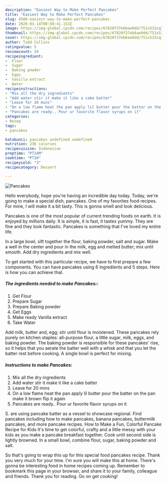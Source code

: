 ```yaml
---
description: "Easiest Way to Make Perfect Pancakes"
title: "Easiest Way to Make Perfect Pancakes"
slug: 4588-easiest-way-to-make-perfect-pancakes
date: 2020-03-14T00:50:41.153Z
image: https://img-global.cpcdn.com/recipes/67820f37eb6ae0dd/751x532cq70/pancakes-recipe-main-photo.jpg
thumbnail: https://img-global.cpcdn.com/recipes/67820f37eb6ae0dd/751x532cq70/pancakes-recipe-main-photo.jpg
cover: https://img-global.cpcdn.com/recipes/67820f37eb6ae0dd/751x532cq70/pancakes-recipe-main-photo.jpg
author: Todd Collins
ratingvalue: 5
reviewcount: 10
recipeingredient:
-  Flour
-  Sugar
-  Baking powder
-  Eggs
-  Vanilla extract
-  Water
recipeinstructions:
- "Mix all the dry ingredients"
- "Add water stir it make it like a cake batter"
- "Leave for 20 mins"
- "On a low flame heat the pan apply lil butter pour the batter on the pan make it brown flip it again"
- "Pancakes are ready.. Pour ur favorite flavor syrups on it"
categories:
- Resep
tags:
- pancakes

katakunci: pancakes undefined undefined
nutrition: 236 calories
recipecuisine: Indonesian
preptime: "PT24M"
cooktime: "PT1H"
recipeyield: "3"
recipecategory: Dessert

---
```



![Pancakes](https://img-global.cpcdn.com/recipes/67820f37eb6ae0dd/751x532cq70/pancakes-recipe-main-photo.jpg)

Hello everybody, hope you're having an incredible day today. Today, we're going to make a special dish, pancakes. One of my favorites food recipes. For mine, I will make it a bit tasty. This is gonna smell and look delicious.

Pancakes is one of the most popular of current trending foods on earth. It is enjoyed by millions daily. It is simple, it is fast, it tastes yummy. They are fine and they look fantastic. Pancakes is something that I've loved my entire life.

In a large bowl, sift together the flour, baking powder, salt and sugar. Make a well in the center and pour in the milk, egg and melted butter; mix until smooth. Add dry ingredients and mix well.


To get started with this particular recipe, we have to first prepare a few components. You can have pancakes using 6 ingredients and 5 steps. Here is how you can achieve that.

##### The ingredients needed to make Pancakes::

1. Get  Flour
1. Prepare  Sugar
1. Prepare  Baking powder
1. Get  Eggs
1. Make ready  Vanilla extract
1. Take  Water


Add milk, butter and, egg; stir until flour is moistened. These pancakes rely purely on kitchen staples: all-purpose flour, a little sugar, milk, eggs, and baking powder. The baking powder is responsible for these pancakes&#39; rise, so it helps that you aerate the batter well with a whisk and that you let the batter rest before cooking. A single bowl is perfect for mixing. 

##### Instructions to make Pancakes:

1. Mix all the dry ingredients
1. Add water stir it make it like a cake batter
1. Leave for 20 mins
1. On a low flame heat the pan apply lil butter pour the batter on the pan make it brown flip it again
1. Pancakes are ready.. Pour ur favorite flavor syrups on it


S. are using pancake batter as a vessel to showcase regional. Find pancakes including how to make pancakes, banana pancakes, buttermilk pancakes, and more pancake recipes. How to Make a Fun, Colorful Pancake Recipe for Kids It&#39;s time to get colorful, crafty and a little messy with your kids as you make a pancake breakfast together. Cook until second side is lightly browned. In a small bowl, combine flour, sugar, baking powder and salt. 

So that's going to wrap this up for this special food pancakes recipe. Thank you very much for your time. I'm sure you will make this at home. There's gonna be interesting food in home recipes coming up. Remember to bookmark this page in your browser, and share it to your family, colleague and friends. Thank you for reading. Go on get cooking!
